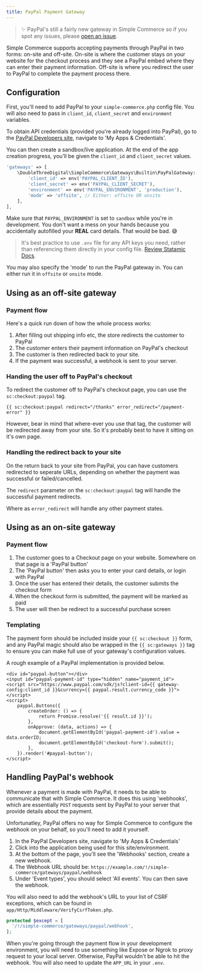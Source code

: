 ```yaml
---
title: PayPal Payment Gateway
---
```


> ✨ PayPal's still a fairly new gateway in Simple Commerce so if you spot any issues, please [open an issue](https://github.com/doublethreedigital/simple-commerce/issues/new/choose).

Simple Commerce supports accepting payments through PayPal in two forms: on-site and off-site. On-site is where the customer stays on your website for the checkout process and they see a PayPal embed where they can enter their payment information. Off-site is where you redirect the user to PayPal to complete the payment process there.

## Configuration

First, you'll need to add PayPal to your `simple-commerce.php` config file. You will also need to pass in `client_id`, `client_secret` and `environment` variables.

To obtain API credentials (provided you're already logged into PayPal), go to the [PayPal Developers site](https://developer.paypal.com/developer/applications), navigate to 'My Apps & Credentials'.

You can then create a sandbox/live application. At the end of the app creation progress, you'll be given the `client_id` and `client_secret` values.

```php
'gateways' => [
	\DoubleThreeDigital\SimpleCommerce\Gateways\Builtin\PayPalGateway::class => [
        'client_id' => env('PAYPAL_CLIENT_ID'),
        'client_secret' => env('PAYPAL_CLIENT_SECRET'),
        'environment' => env('PAYPAL_ENVIRONMENT', 'production'),
        'mode' => 'offsite', // Either: offsite OR onsite
    ],
],
```

Make sure that `PAYPAL_ENVIRONMENT` is set to `sandbox` while you're in development. You don't want a mess on your hands because you accidentally autofilled your **REAL** card details. That would be bad. 😅

> It's best practice to use `.env` file for any API keys you need, rather than referencing them directly in your config file. [Review Statamic Docs](https://statamic.dev/configuration#environment-variables).

You may also specify the 'mode' to run the PayPal gateway in. You can either run it in `offsite` or `onsite` mode.

## Using as an off-site gateway

### Payment flow

Here's a quick run down of how the whole process works:

1. After filling out shipping info etc, the store redirects the customer to PayPal
2. The customer enters their payment information on PayPal's checkout
3. The customer is then redirected back to your site.
4. If the payment was successful, a webhook is sent to your server.

### Handing the user off to PayPal's checkout

To redirect the customer off to PayPal's checkout page, you can use the `sc:checkout:paypal` tag.

```antlers
{{ sc:checkout:paypal redirect="/thanks" error_redirect="/payment-error" }}
```

However, bear in mind that where-ever you use that tag, the customer will be redirected away from your site. So it's probably best to have it sitting on it's own page.

### Handling the redirect back to your site

On the return back to your site from PayPal, you can have customers redirected to seperate URLs, depending on whether the payment was successful or failed/cancelled.

The `redirect` parameter on the `sc:checkout:paypal` tag will handle the successful payment redirects.

Where as `error_redirect` will handle any other payment states.

## Using as an on-site gateway

### Payment flow

1. The customer goes to a Checkout page on your website. Somewhere on that page is a 'PayPal button'
2. The 'PayPal button' then asks you to enter your card details, or login with PayPal
3. Once the user has entered their details, the customer submits the checkout form
4. When the checkout form is submitted, the payment will be marked as paid
5. The user will then be redirect to a successful purchase screen

### Templating

The payment form should be included inside your `{{ sc:checkout }}` form, and any PayPal magic should also be wrapped in the `{{ sc:gateways }}` tag to ensure you can make full use of your gateway's configuration values.

A rough example of a PayPal implementation is provided below.

```antlers
<div id="paypal-button"></div>
<input id="paypal-payment-id" type="hidden" name="payment_id">
<script src="https://www.paypal.com/sdk/js?client-id={{ gateway-config:client_id }}&currency={{ paypal.result.currency_code }}"></script>
<script>
    paypal.Buttons({
        createOrder: () => {
            return Promise.resolve('{{ result.id }}');
        },
        onApprove: (data, actions) => {
            document.getElementById('paypal-payment-id').value = data.orderID;
            document.getElementById('checkout-form').submit();
        },
    }).render('#paypal-button');
</script>
```

## Handling PayPal's webhook

Whenever a payment is made with PayPal, it needs to be able to communicate that with Simple Commerce. It does this using 'webhooks', which are essentially `POST` requests sent by PayPal to your server that provide details about the payment.

Unfortunatley, PayPal offers no way for Simple Commerce to configure the webhook on your behalf, so you'll need to add it yourself.

1. In the PayPal Developers site, navigate to 'My Apps & Credentials'
2. Click into the application being used for this site/environment.
3. At the bottom of the page, you'll see the 'Webhooks' section, create a new webhook.
4. The Webhook URL should be: `https://example.com/!/simple-commerce/gateways/paypal/webhook`
5. Under 'Event types', you should select 'All events'. You can then save the webhook.

You will also need to add the webhook's URL to your list of CSRF exceptions, which can be found in `app/Http/Middleware/VerifyCsrfToken.php`.

```php
protected $except = [
  '/!/simple-commerce/gateways/paypal/webhook',
];
```

When you're going through the payment flow in your development environment, you will need to use something like Expose or Ngrok to proxy request to your local server. Otherwise, PayPal wouldn't be able to hit the webhook. You will also need to update the `APP_URL` in your `.env`.
